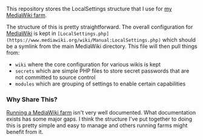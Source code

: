 This repository stores the LocalSettings structure that I use for [my MediaWiki farm](https://wikiapiary.com/wiki/Farm:Thingelstad.com).

The structure of this is pretty straightforward. The overall configuration for [MediaWiki](https://www.mediawiki.org/) is kept in `[LocalSettings.php](https://www.mediawiki.org/wiki/Manual:LocalSettings.php)` which should be a symlink from the main MediaWiki directory. This file will then pull things from:

* `wiki` where the core configuration for various wikis is kept
* `secrets` which are simple PHP files to store secret passwords that are not committed to source control
* `modules` which are grouping of settings to enable certain capabilities

### Why Share This?

[Running a MediaWiki farm](https://www.mediawiki.org/wiki/Manual:Wiki_family) isn't very well documented. What documentation exists has some major gaps. I think the structure I've put together to doing this is pretty simple and easy to manage and others running farms might benefit from it.

